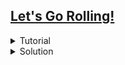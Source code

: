 ## [Let's Go Rolling!](https://codeforces.com/problemset/problem/38/E)
<details>
  <summary>Tutorial</summary>

  This is a DP solution.
  We take the input as pairs, i.e. $pair\\{a, b\\} = \\{\textit{co-ordinate}, cost\\}$. Then we sort the array of pairs, since we need to traverse the array in increasing order.
  Now, for each index of co-ordinate, we have 2 options, either to stick a pin to it or let it roll to the previous stuck pin. We can do this with a naive recursion. But If we look closely, for every index and every stuck pin previous to this index, we will repeat the same recursive procedure, which we can store in $dp_{i,j}=\textrm{minimum cost for index i if j was pinned before}$. So, we apply this dp function to all $i,j,1\leq j< i \leq n$. It will take $O(n^2)$ space and time complexity.
  <details>
    <summary>Base Case</summary>

    dp[n][i] = 0, for all i ( 0-base indexing )
  </details>
  <details>
    <summary>Transition</summary>

    dp[i][j] = min(arra[i].cost + f(i + 1, i), arra[i].x - arra[j].x + f(i + 1, j))
  </details>
</details>
<details>
  <summary>Solution</summary>

  ```cpp
  // In the name of Allah, the Most Gracious, the Most Merciful
  #include "bits/stdc++.h"

  #define fast ios::sync_with_stdio(0);cin.tie(0)
  #define tests int t=1;if(multi_test)cin>>t;for(int kase=1;kase<=t;kase++)
  #define caseout cout << "Case " << kase << ": "
  #define range(v, n) v, v + n
  #define all(v) v.begin(), v.end()
  #define partial(v, n) v.begin(), v.begin() + n
  #define ulta(v) v.rbegin(), v.rend()
  #define precision(x) fixed << setprecision(x)
  #define watch(x) cout << #x << "=" << x
  #define x first
  #define c second

  using namespace std;

  typedef long long ll;
  typedef pair<int, int> PII;

  const bool multi_test = false;
  int n;
  vector<PII> a;
  vector<vector<ll>> dp;

  ll f(int i, int pre) {
    if(i == n)
      return 0;
    if(dp[i][pre] != -1)
      return dp[i][pre];

    ll ret = min(a[i].c + f(i + 1, i), a[i].x - a[pre].x + f(i + 1, pre));
    return dp[i][pre] = ret;
  }

  void magic() {
    cin >> n;
    a.resize(n), dp.assign(n + 1, vector<ll>(n + 1, -1));
    for(auto &[i, j]: a)
      cin >> i >> j;

    sort(all(a));

    cout << a[0].c + f(1, 0);
  }

  signed main() {
    fast;

    tests {
      magic();
      cout << '\n';
    }

    return 0;
  }
  ```
</details>